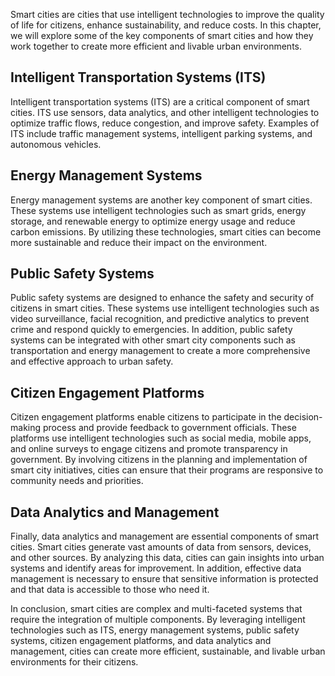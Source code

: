 
Smart cities are cities that use intelligent technologies to improve the quality of life for citizens, enhance sustainability, and reduce costs. In this chapter, we will explore some of the key components of smart cities and how they work together to create more efficient and livable urban environments.

Intelligent Transportation Systems (ITS)
----------------------------------------

Intelligent transportation systems (ITS) are a critical component of smart cities. ITS use sensors, data analytics, and other intelligent technologies to optimize traffic flows, reduce congestion, and improve safety. Examples of ITS include traffic management systems, intelligent parking systems, and autonomous vehicles.

Energy Management Systems
-------------------------

Energy management systems are another key component of smart cities. These systems use intelligent technologies such as smart grids, energy storage, and renewable energy to optimize energy usage and reduce carbon emissions. By utilizing these technologies, smart cities can become more sustainable and reduce their impact on the environment.

Public Safety Systems
---------------------

Public safety systems are designed to enhance the safety and security of citizens in smart cities. These systems use intelligent technologies such as video surveillance, facial recognition, and predictive analytics to prevent crime and respond quickly to emergencies. In addition, public safety systems can be integrated with other smart city components such as transportation and energy management to create a more comprehensive and effective approach to urban safety.

Citizen Engagement Platforms
----------------------------

Citizen engagement platforms enable citizens to participate in the decision-making process and provide feedback to government officials. These platforms use intelligent technologies such as social media, mobile apps, and online surveys to engage citizens and promote transparency in government. By involving citizens in the planning and implementation of smart city initiatives, cities can ensure that their programs are responsive to community needs and priorities.

Data Analytics and Management
-----------------------------

Finally, data analytics and management are essential components of smart cities. Smart cities generate vast amounts of data from sensors, devices, and other sources. By analyzing this data, cities can gain insights into urban systems and identify areas for improvement. In addition, effective data management is necessary to ensure that sensitive information is protected and that data is accessible to those who need it.

In conclusion, smart cities are complex and multi-faceted systems that require the integration of multiple components. By leveraging intelligent technologies such as ITS, energy management systems, public safety systems, citizen engagement platforms, and data analytics and management, cities can create more efficient, sustainable, and livable urban environments for their citizens.
